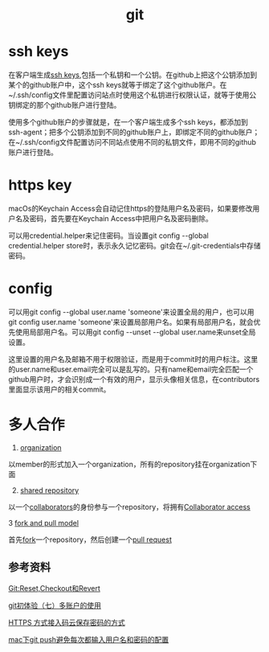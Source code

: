 <h1 align="center"> git </h1>

# ssh keys

在客户端生成[ssh keys](https://help.github.com/articles/connecting-to-github-with-ssh/),包括一个私钥和一个公钥。在github上把这个公钥添加到某个的github账户中，这个ssh keys就等于绑定了这个github账户。在~/.ssh/config文件里配置访问站点时使用这个私钥进行权限认证，就等于使用公钥绑定的那个github账户进行登陆。

使用多个github账户的步骤就是，在一个客户端生成多个ssh keys，都添加到ssh-agent；把多个公钥添加到不同的github账户上，即绑定不同的github账户；在~/.ssh/config文件配置访问不同站点使用不同的私钥文件，即用不同的github账户进行登陆。

# https key

macOs的Keychain Access会自动记住https的登陆用户名及密码，如果要修改用户名及密码，首先要在Keychain Access中把用户名及密码删除。

可以用credential.helper来记住密码。当设置git config --global credential.helper store时，表示永久记忆密码。git会在~/.git-credentials中存储密码。

# config

可以用git config --global user.name 'someone'来设置全局的用户，也可以用git config user.name 'someone'来设置局部用户名。如果有局部用户名，就会优先使用局部用户名。可以用git config --unset --global user.name来unset全局设置。 

这里设置的用户名及邮箱不用于权限验证，而是用于commit时的用户标注。这里的user.name和user.email完全可以是乱写的。只有name和email完全匹配一个github用户时，才会识别成一个有效的用户，显示头像相关信息，在contributors里面显示该用户的相关commit。

# 多人合作

1. [organization](https://github.com/account/organizations/new)

以member的形式加入一个organization，所有的repository挂在organization下面

2. [shared repository](https://help.github.com/articles/about-collaborative-development-models/)

以一个[collaborators](https://help.github.com/articles/inviting-collaborators-to-a-personal-repository/)的身份参与一个repository，将拥有[Collaborator access ](https://help.github.com/articles/permission-levels-for-a-user-account-repository/#collaborator-access-on-a-repository-owned-by-a-user-account)

3 [fork and pull model](https://help.github.com/articles/about-forks/)

首先[fork](https://help.github.com/articles/fork-a-repo/)一个repository，然后创建一个[pull request](https://help.github.com/articles/creating-a-pull-request-from-a-fork/)

参考资料
-

<a href="https://www.jianshu.com/p/e196b90b5b15" target="_blank">Git:Reset,Checkout和Revert</a>

[git初体验（七）多账户的使用](https://www.cnblogs.com/BeginMan/p/3548139.html)

[HTTPS 方式接入码云保存密码的方式](https://gitee.com/oschina/git-osc/issues/2586)

[mac下git push避免每次都输入用户名和密码的配置](https://www.cnblogs.com/zhaoshunjie/p/6306927.html)